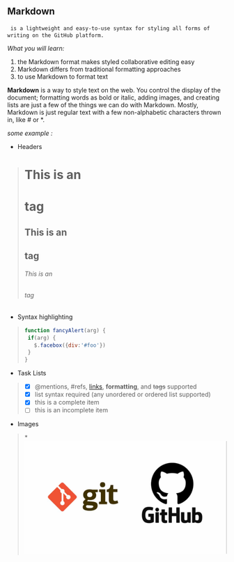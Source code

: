 
## Markdown
     is a lightweight and easy-to-use syntax for styling all forms of writing on the GitHub platform.

*What you will learn:*

1. the Markdown format makes styled collaborative editing easy
2. Markdown differs from traditional formatting approaches
3. to use Markdown to format text


**Markdown** is a way to style text on the web. You control the display of the document; formatting words as bold or italic, adding images, and creating lists are just a few of the things we can do with Markdown. Mostly, Markdown is just regular text with a few non-alphabetic characters thrown in, like # or *.

*some example :*

 * Headers
>  # This is an <h1> tag
>  ## This is an <h2> tag
>  ###### This is an <h6> tag
     
     
* Syntax highlighting 
> ```javascript
> function fancyAlert(arg) {
>  if(arg) {
>    $.facebox({div:'#foo'})
>  }
> }
> ```
     
* Task Lists
> - [x] @mentions, #refs, [links](), **formatting**, and <del>tags</del> supported
> - [x] list syntax required (any unordered or ordered list supported)
> - [x] this is a complete item
> - [ ] this is an incomplete item
  
     
 * Images
> *![GitHub Logo](github.jpg)
